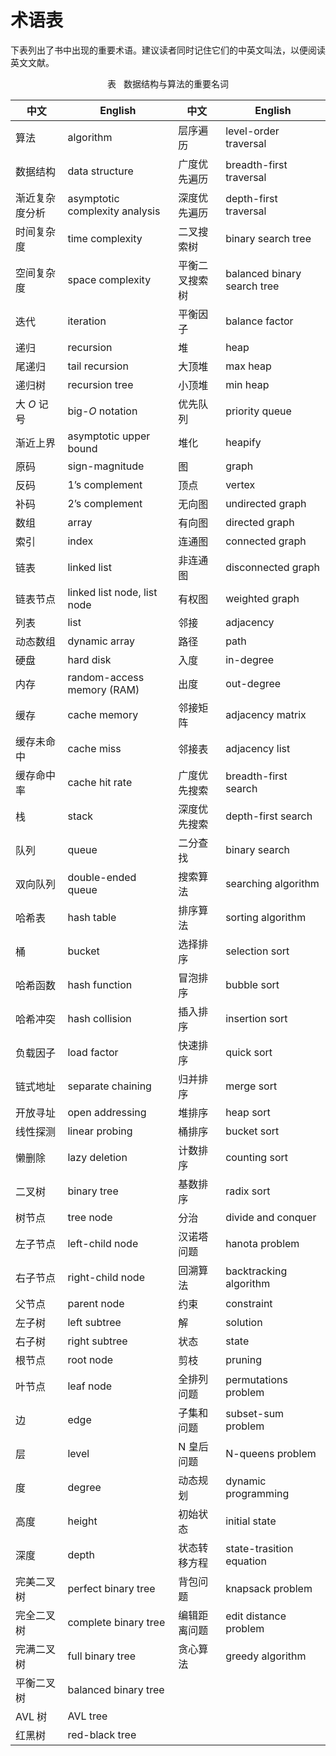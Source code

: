 # 术语表

下表列出了书中出现的重要术语。建议读者同时记住它们的中英文叫法，以便阅读英文文献。

<p align="center"> 表 <id> &nbsp; 数据结构与算法的重要名词 </p>

| 中文           | English                        | 中文           | English                     |
| -------------- | ------------------------------ | -------------- | --------------------------- |
| 算法           | algorithm                      | 层序遍历       | level-order traversal       |
| 数据结构       | data structure                 | 广度优先遍历   | breadth-first traversal     |
| 渐近复杂度分析 | asymptotic complexity analysis | 深度优先遍历   | depth-first traversal       |
| 时间复杂度     | time complexity                | 二叉搜索树     | binary search tree          |
| 空间复杂度     | space complexity               | 平衡二叉搜索树 | balanced binary search tree |
| 迭代           | iteration                      | 平衡因子       | balance factor              |
| 递归           | recursion                      | 堆             | heap                        |
| 尾递归         | tail recursion                 | 大顶堆         | max heap                    |
| 递归树         | recursion tree                 | 小顶堆         | min heap                    |
| 大 $O$ 记号    | big-$O$ notation               | 优先队列       | priority queue              |
| 渐近上界       | asymptotic upper bound         | 堆化           | heapify                     |
| 原码           | sign-magnitude                 | 图             | graph                       |
| 反码           | 1’s complement                 | 顶点           | vertex                      |
| 补码           | 2’s complement                 | 无向图         | undirected graph            |
| 数组           | array                          | 有向图         | directed graph              |
| 索引           | index                          | 连通图         | connected graph             |
| 链表           | linked list                    | 非连通图       | disconnected graph          |
| 链表节点       | linked list node, list node    | 有权图         | weighted graph              |
| 列表           | list                           | 邻接           | adjacency                   |
| 动态数组       | dynamic array                  | 路径           | path                        |
| 硬盘           | hard disk                      | 入度           | in-degree                   |
| 内存           | random-access memory (RAM)     | 出度           | out-degree                  |
| 缓存           | cache memory                   | 邻接矩阵       | adjacency matrix            |
| 缓存未命中     | cache miss                     | 邻接表         | adjacency list              |
| 缓存命中率     | cache hit rate                 | 广度优先搜索   | breadth-first search        |
| 栈             | stack                          | 深度优先搜索   | depth-first search          |
| 队列           | queue                          | 二分查找       | binary search               |
| 双向队列       | double-ended queue             | 搜索算法       | searching algorithm         |
| 哈希表         | hash table                     | 排序算法       | sorting algorithm           |
| 桶             | bucket                         | 选择排序       | selection sort              |
| 哈希函数       | hash function                  | 冒泡排序       | bubble sort                 |
| 哈希冲突       | hash collision                 | 插入排序       | insertion sort              |
| 负载因子       | load factor                    | 快速排序       | quick sort                  |
| 链式地址       | separate chaining              | 归并排序       | merge sort                  |
| 开放寻址       | open addressing                | 堆排序         | heap sort                   |
| 线性探测       | linear probing                 | 桶排序         | bucket sort                 |
| 懒删除         | lazy deletion                  | 计数排序       | counting sort               |
| 二叉树         | binary tree                    | 基数排序       | radix sort                  |
| 树节点         | tree node                      | 分治           | divide and conquer          |
| 左子节点       | left-child node                | 汉诺塔问题     | hanota problem              |
| 右子节点       | right-child node               | 回溯算法       | backtracking algorithm      |
| 父节点         | parent node                    | 约束           | constraint                  |
| 左子树         | left subtree                   | 解             | solution                    |
| 右子树         | right subtree                  | 状态           | state                       |
| 根节点         | root node                      | 剪枝           | pruning                     |
| 叶节点         | leaf node                      | 全排列问题     | permutations problem        |
| 边             | edge                           | 子集和问题     | subset-sum problem          |
| 层             | level                          | N 皇后问题     | N-queens problem            |
| 度             | degree                         | 动态规划       | dynamic programming         |
| 高度           | height                         | 初始状态       | initial state               |
| 深度           | depth                          | 状态转移方程   | state-trasition equation    |
| 完美二叉树     | perfect binary tree            | 背包问题       | knapsack problem            |
| 完全二叉树     | complete binary tree           | 编辑距离问题   | edit distance problem       |
| 完满二叉树     | full binary tree               | 贪心算法       | greedy algorithm            |
| 平衡二叉树     | balanced binary tree           |                |                             |
| AVL 树         | AVL tree                       |                |                             |
| 红黑树         | red-black tree                 |                |                             |
